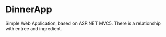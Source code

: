 # DinnerApp

Simple Web Application, based on ASP.NET MVC5. There is a relationship with entree and ingredient. 
